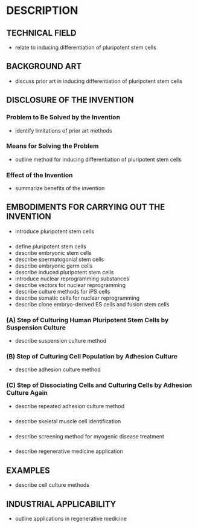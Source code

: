 # DESCRIPTION

## TECHNICAL FIELD

- relate to inducing differentiation of pluripotent stem cells

## BACKGROUND ART

- discuss prior art in inducing differentiation of pluripotent stem cells

## DISCLOSURE OF THE INVENTION

### Problem to Be Solved by the Invention

- identify limitations of prior art methods

### Means for Solving the Problem

- outline method for inducing differentiation of pluripotent stem cells

### Effect of the Invention

- summarize benefits of the invention

## EMBODIMENTS FOR CARRYING OUT THE INVENTION

- introduce pluripotent stem cells

### <Pluripotent Stem Cells>

- define pluripotent stem cells
- describe embryonic stem cells
- describe spermatogonial stem cells
- describe embryonic germ cells
- describe induced pluripotent stem cells
- introduce nuclear reprogramming substances
- describe vectors for nuclear reprogramming
- describe culture methods for iPS cells
- describe somatic cells for nuclear reprogramming
- describe clone embryo-derived ES cells and fusion stem cells

### (A) Step of Culturing Human Pluripotent Stem Cells by Suspension Culture

- describe suspension culture method

### (B) Step of Culturing Cell Population by Adhesion Culture

- describe adhesion culture method

### (C) Step of Dissociating Cells and Culturing Cells by Adhesion Culture Again

- describe repeated adhesion culture method

### <Skeletal Muscle or Skeletal Muscle Progenitor Cells>

- describe skeletal muscle cell identification

### <Application to Screening for Agents for Treating Myogenic Diseases>

- describe screening method for myogenic disease treatment

### <Use for Regenerative Medicine>

- describe regenerative medicine application

## EXAMPLES

- describe cell culture methods

## INDUSTRIAL APPLICABILITY

- outline applications in regenerative medicine

